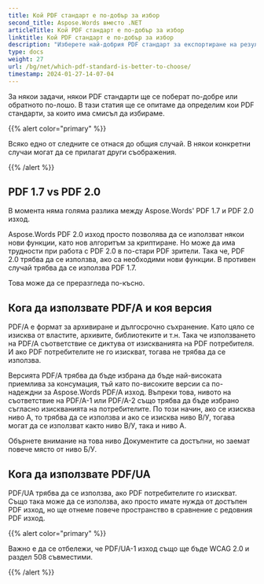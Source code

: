 ```yaml
---
title: Кой PDF стандарт е по-добър за избор
second_title: Aspose.Words вместо .NET
articleTitle: Кой PDF стандарт е по-добър за избор
linktitle: Кой PDF стандарт е по-добър за избор
description: "Изберете най-добрия PDF стандарт за експортиране на резултата от вашата задача за програмиране в C#. Кой PDF стандарт е по-добър - PDF 1.7, PDF 2.0, PDF/A-1, PDF/A-2 или PDF/UA."
type: docs
weight: 27
url: /bg/net/which-pdf-standard-is-better-to-choose/
timestamp: 2024-01-27-14-07-04
---
```


За някои задачи, някои PDF стандарти ще се поберат по-добре или обратното по-лошо. В тази статия ще се опитаме да определим кои PDF стандарти, за които има смисъл да избираме.

{{% alert color="primary" %}}

Всяко едно от следните се отнася до общия случай. В някои конкретни случаи могат да се прилагат други съображения.

{{% /alert %}}

## PDF 1.7 vs PDF 2.0

В момента няма голяма разлика между Aspose.Words' PDF 1.7 и PDF 2.0 изход.

Aspose.Words PDF 2.0 изход просто позволява да се използват някои нови функции, като нов алгоритъм за криптиране. Но може да има трудности при работа с PDF 2.0 в по-стари PDF зрители. Така че, PDF 2.0 трябва да се използва, ако са необходими нови функции. В противен случай трябва да се използва PDF 1.7.

Това може да се преразгледа по-късно.

## Кога да използвате PDF/A и коя версия

PDF/A е формат за архивиране и дългосрочно съхранение. Като цяло се изисква от властите, архивите, библиотеките и т.н. Така че използването на PDF/A съответствие се диктува от изискванията на PDF потребителя. И ако PDF потребителите не го изискват, тогава не трябва да се използва.

Версията PDF/A трябва да бъде избрана да бъде най-високата приемлива за консумация, тъй като по-високите версии са по-надеждни за Aspose.Words PDF/A изход. Въпреки това, нивото на съответствие на PDF/A-1 или PDF/A-2 също трябва да бъде избрано съгласно изискванията на потребителите. По този начин, ако се изисква ниво А, то трябва да се използва и ако се изисква ниво В/У, тогава могат да се използват както ниво В/У, така и ниво А.

Обърнете внимание на това ниво Документите са достъпни, но заемат повече място от ниво Б/У.

## Кога да използвате PDF/UA

PDF/UA трябва да се използва, ако PDF потребителите го изискват. Също така може да се използва, ако просто имате нужда от достъпен PDF изход, но ще отнеме повече пространство в сравнение с редовния PDF изход.

{{% alert color="primary" %}}

Важно е да се отбележи, че PDF/UA-1 изход също ще бъде WCAG 2.0 и раздел 508 съвместими.

{{% /alert %}}

